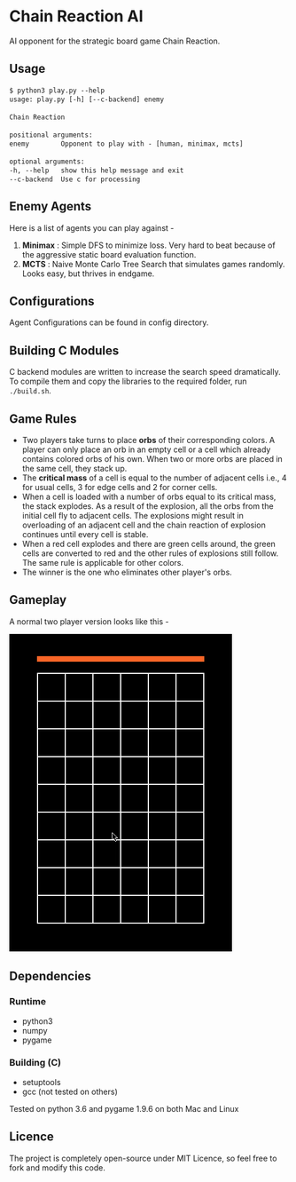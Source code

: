 # Chain Reaction AI
AI opponent for the strategic board game Chain Reaction.

## Usage
    $ python3 play.py --help
    usage: play.py [-h] [--c-backend] enemy

    Chain Reaction

    positional arguments:
    enemy        Opponent to play with - [human, minimax, mcts]

    optional arguments:
    -h, --help   show this help message and exit
    --c-backend  Use c for processing


## Enemy Agents
Here is a list of agents you can play against -
1. __Minimax__ : Simple DFS to minimize loss. Very hard to beat because of the aggressive static board evaluation function.
2. __MCTS__ : Naive Monte Carlo Tree Search that simulates games randomly. Looks easy, but thrives in endgame.


## Configurations
Agent Configurations can be found in config directory.


## Building C Modules
C backend modules are written to increase the search speed dramatically. To compile them and copy the libraries to the required folder, run `./build.sh`.


## Game Rules
* Two players take turns to place __orbs__ of their corresponding colors. A player can only place an orb in an empty cell or a cell which already contains colored orbs of his own. When two or more orbs are placed in the same cell, they stack up.
* The __critical mass__ of a cell is equal to the number of adjacent cells i.e., 4 for usual cells, 3 for edge cells and 2 for corner cells.
* When a cell is loaded with a number of orbs equal to its critical mass, the stack explodes. As a result of the explosion, all the orbs from the initial cell fly to adjacent cells. The explosions might result in overloading of an adjacent cell and the chain reaction of explosion continues until every cell is stable.
* When a red cell explodes and there are green cells around, the green cells are converted to red and the other rules of explosions still follow. The same rule is applicable for other colors.
* The winner is the one who eliminates other player's orbs.


## Gameplay
A normal two player version looks like this - 

![](images/two_player.gif)


## Dependencies
### Runtime
* python3
* numpy
* pygame

### Building (C)
* setuptools
* gcc (not tested on others)

Tested on python 3.6 and pygame 1.9.6 on both Mac and Linux

## Licence
The project is completely open-source under MIT Licence, so feel free to fork and modify this code. 
